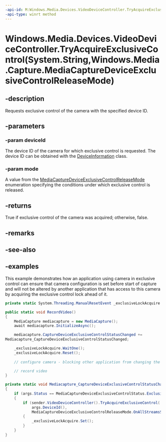 ```yaml
---
-api-id: M:Windows.Media.Devices.VideoDeviceController.TryAcquireExclusiveControl(System.String,Windows.Media.Capture.MediaCaptureDeviceExclusiveControlReleaseMode)
-api-type: winrt method
---
```


# Windows.Media.Devices.VideoDeviceController.TryAcquireExclusiveControl(System.String,Windows.Media.Capture.MediaCaptureDeviceExclusiveControlReleaseMode)

<!--
public bool TryAcquireExclusiveControl (string deviceId, Windows.Media.Capture.MediaCaptureDeviceExclusiveControlReleaseMode mode);
-->


## -description

Requests exclusive control of the camera with the specified device ID.

## -parameters

### -param deviceId

The device ID of the camera for which exclusive control is requested. The device ID can be obtained with the [DeviceInformation](xref:Windows.Devices.Enumeration.DeviceInformation) class.

### -param mode

A value from the [MediaCaptureDeviceExclusiveControlReleaseMode](xref:Windows.Media.Capture.MediaCaptureDeviceExclusiveControlReleaseMode) enumeration specifying the conditions under which exclusive control is released.

## -returns

True if exclusive control of the camera was acquired; otherwise, false.

## -remarks

## -see-also

## -examples

This example demonstrates how an application using camera in exclusive control can ensure that camera configuration is set before start of capture and will not be altered by another application that has access to this camera by acquiring the exclusive control lock ahead of it.

```csharp
private static System.Threading.ManualResetEvent _exclusiveLockAcquire = new System.Threading.ManualResetEvent(false);

public static void RecordVideo()
{
    MediaCapture mediacapture = new MediaCapture();
    await mediacapture.InitializeAsync();

    mediacapture.CaptureDeviceExclusiveControlStatusChanged += 
Mediacapture_CaptureDeviceExclusiveControlStatusChanged;

    _exclusiveLockAcquire.WaitOne();
    _exclusiveLockAcquire.Reset();
            
    // configure camera - blocking other application from changing the configuration.

    // record video
}

private static void Mediacapture_CaptureDeviceExclusiveControlStatusChanged(MediaCapture sender, MediaCaptureDeviceExclusiveControlStatusChangedEventArgs args)
{
    if (args.Status == MediaCaptureDeviceExclusiveControlStatus.ExclusiveControlAvailable)
    {
        if (sender.VideoDeviceController().TryAcquireExclusiveControl(
            args.DeviceId(),     
            MediaCaptureDeviceExclusiveControlReleaseMode.OnAllStreamsStopped))
        {
            _exclusiveLockAcquire.Set();
        }
    }
}

```



